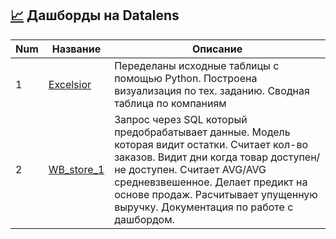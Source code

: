  ## [📈](DataLens) Дашборды на Datalens
 
 Num | Название  | Описание
----------------|----------------|----------------------
1 | [Excelsior](excelsior) | Переделаны исходные таблицы с помощью Python. Построена визуализация по тех. заданию. Cводная таблица по компаниям
2 | [WB_store_1](wb_stocks) | Запрос через SQL который предобрабатывает данные. Модель которая видит остатки. Считает кол-во заказов. Видит дни когда товар доступен/не доступен. Считает AVG/AVG средневзвешенное. Делает предикт на основе продаж. Расчитывает упущенную выручку. Документация по работе с дашбордом.
